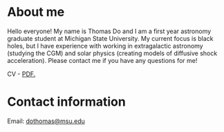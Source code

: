 # About me

Hello everyone! My name is Thomas Do and I am a first year astronomy graduate student at Michigan State University. My current focus is black holes, but I have experience with working in extragalactic astronomy (studying the CGM) and solar physics (creating models of diffusive shock acceleration). Please contact me if you have any questions for me!

CV - <a href="https://thomasdoastro.github.io/folder/CV_ThomasDo.pdf" target="_blank">PDF.</a>

# Contact information
Email: dothomas@msu.edu
